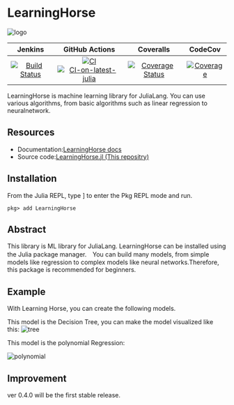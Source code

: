 # LearningHorse

![logo](https://user-images.githubusercontent.com/76277264/105711246-a16efc00-5f5b-11eb-9e1e-e93955250bd8.png)

|Jenkins|GitHub Actions|Coveralls|CodeCov|
|:-----:|:------------:|:-----:|:------:|
|[![Build Status](https://ik1-414-39231.vs.sakura.ne.jp:8443/buildStatus/icon?job=LearningHorseCI)](https://ik1-414-39231.vs.sakura.ne.jp:8443/job/LearningHorseCI/)|[![CI](https://github.com/QGMW22/LearningHorse.jl/actions/workflows/main.yml/badge.svg)](https://github.com/QGMW22/LearningHorse.jl/actions/workflows/main.yml) [![CI-on-latest-julia](https://github.com/QGMW22/LearningHorse.jl/actions/workflows/on-nightly.yml/badge.svg)](https://github.com/QGMW22/LearningHorse.jl/actions/workflows/on-nightly.yml)|[![Coverage Status](http://coveralls.io/repos/github/QGMW22/LearningHorse.jl/badge.svg?branch=master)](https://coveralls.io/github/QGMW22/LearningHorse.jl?branch=master)|[![Coverage](https://codecov.io/gh/QGMW22/LearningHorse.jl/branch/master/graph/badge.svg)](https://codecov.io/gh/QGMW22/LearningHorse.jl)|

LearningHorse is machine learning library for JuliaLang. You can use various algorithms, from basic algorithms such as linear regression to neuralnetwork.

## Resources
- Documentation:[LearningHorse docs](https://qgmw22.github.io/LearningHorse.jl/docs)
- Source code:[LearningHorse.jl (This repositry)](https://github.com/QGMW22/Learninghorse.jl)

## Installation
From the Julia REPL, type ] to enter the Pkg REPL mode and run.
```@example
pkg> add LearningHorse
```

## Abstract
This library is ML library for JuliaLang. LearningHorse can be installed using the Julia package manager.　You can build many models, from simple models like regression to complex models like neural networks.Therefore, this package is recommended for beginners.

## Example
With Learning Horse, you can create the following models.

This model is the Decision Tree, you can make the model visualized like this:
![tree](https://user-images.githubusercontent.com/76277264/144227810-035b0f07-6242-4cf3-9280-af9df17a6d6e.png)


This model is the polynomial Regression:

![polynomial](https://user-images.githubusercontent.com/76277264/144227907-c8f86ba4-afae-416a-ac30-a8ad1eff149c.png)

## Improvement
ver 0.4.0 will be the first stable release.
